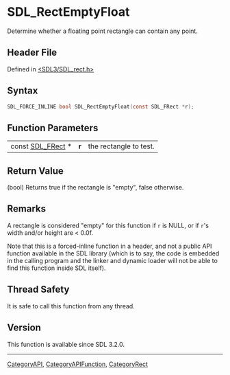 # SDL_RectEmptyFloat

Determine whether a floating point rectangle can contain any point.

## Header File

Defined in [<SDL3/SDL_rect.h>](https://github.com/libsdl-org/SDL/blob/main/include/SDL3/SDL_rect.h)

## Syntax

```c
SDL_FORCE_INLINE bool SDL_RectEmptyFloat(const SDL_FRect *r);
```

## Function Parameters

|                                |       |                        |
| ------------------------------ | ----- | ---------------------- |
| const [SDL_FRect](SDL_FRect) * | **r** | the rectangle to test. |

## Return Value

(bool) Returns true if the rectangle is "empty", false otherwise.

## Remarks

A rectangle is considered "empty" for this function if `r` is NULL, or if
`r`'s width and/or height are < 0.0f.

Note that this is a forced-inline function in a header, and not a public
API function available in the SDL library (which is to say, the code is
embedded in the calling program and the linker and dynamic loader will not
be able to find this function inside SDL itself).

## Thread Safety

It is safe to call this function from any thread.

## Version

This function is available since SDL 3.2.0.





----
[CategoryAPI](CategoryAPI), [CategoryAPIFunction](CategoryAPIFunction), [CategoryRect](CategoryRect)

